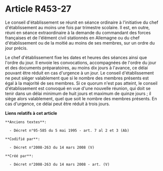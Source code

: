 # Article R453-27

Le conseil d'établissement se réunit en séance ordinaire à l'initiative du chef d'établissement au moins une fois par
trimestre scolaire. Il est, en outre, réuni en séance extraordinaire à la demande du commandant des forces françaises et de
l'élément civil stationnés en Allemagne ou du chef d'établissement ou de la moitié au moins de ses membres, sur un ordre du
jour précis.

Le chef d'établissement fixe les dates et heures des séances ainsi que l'ordre du jour. Il envoie les convocations,
accompagnées de l'ordre du jour et des documents préparatoires, au moins dix jours à l'avance, ce délai pouvant être réduit
en cas d'urgence à un jour. Le conseil d'établissement ne peut siéger valablement que si le nombre des membres présents est
égal à la majorité de ses membres. Si ce quorum n'est pas atteint, le conseil d'établissement est convoqué en vue d'une
nouvelle réunion, qui doit se tenir dans un délai minimum de huit jours et maximum de quinze jours ; il siège alors
valablement, quel que soit le nombre des membres présents. En cas d'urgence, ce délai peut être réduit à trois jours.

**Liens relatifs à cet article**

	**Anciens textes**:

	  - Décret n°95-585 du 5 mai 1995 - art. 7 al 2 et 3 (Ab)

	**Codifié par**:

	  - Décret n°2008-263 du 14 mars 2008 (V)

	**Créé par**:

	  - Décret n°2008-263 du 14 mars 2008 - art. (V)
